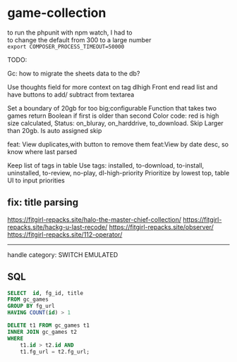 # game-collection

to run the phpunit with npm watch, I had to  
to change the default from 300 to a large number  
`export COMPOSER_PROCESS_TIMEOUT=50000`

TODO:

Gc: how to migrate the sheets data to the db?

Use thoughts field for more context on tag dlhigh
Front end read list and have buttons to add/ subtract from textarea

Set a boundary of 20gb for too big;configurable
Function that takes two games return Boolean if first is older than second
Color code: red is high size calculated,
Status: on_bluray, on_harddrive, to_download. Skip
Larger than 20gb. Is auto assigned skip

feat: View duplicates,with button to remove them
feat:View by date desc, so know where last parsed

Keep list of tags in table
Use tags: installed, to-download, to-install, uninstalled, to-review, no-play, dl-high-priority
Prioritize by lowest top, table UI to input priorities

## fix: title parsing

https://fitgirl-repacks.site/halo-the-master-chief-collection/
https://fitgirl-repacks.site/hackg-u-last-recode/
https://fitgirl-repacks.site/observer/
https://fitgirl-repacks.site/112-operator/

----

handle category: SWITCH EMULATED

## SQL

```sql
SELECT  id, fg_id, title
FROM gc_games
GROUP BY fg_url
HAVING COUNT(id) > 1
```

```sql
DELETE t1 FROM gc_games t1
INNER JOIN gc_games t2 
WHERE 
    t1.id > t2.id AND 
    t1.fg_url = t2.fg_url;
    
```
